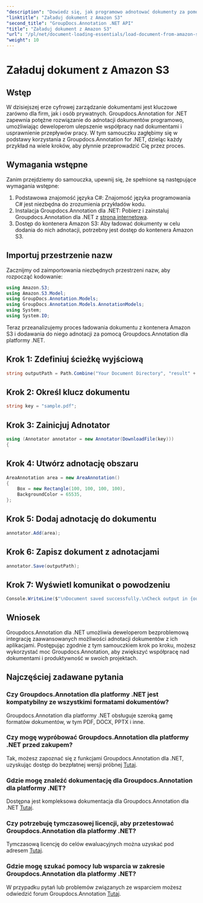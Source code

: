 ```yaml
---
"description": "Dowiedz się, jak programowo adnotować dokumenty za pomocą Groupdocs.Annotation dla .NET. Samouczek krok po kroku dla bezproblemowej integracji."
"linktitle": "Załaduj dokument z Amazon S3"
"second_title": "GroupDocs.Annotation .NET API"
"title": "Załaduj dokument z Amazon S3"
"url": "/pl/net/document-loading-essentials/load-document-from-amazon-s3/"
"weight": 10
---
```


# Załaduj dokument z Amazon S3

## Wstęp
W dzisiejszej erze cyfrowej zarządzanie dokumentami jest kluczowe zarówno dla firm, jak i osób prywatnych. Groupdocs.Annotation for .NET zapewnia potężne rozwiązanie do adnotacji dokumentów programowo, umożliwiając deweloperom ulepszenie współpracy nad dokumentami i usprawnienie przepływów pracy. W tym samouczku zagłębimy się w podstawy korzystania z Groupdocs.Annotation for .NET, dzieląc każdy przykład na wiele kroków, aby płynnie przeprowadzić Cię przez proces.
## Wymagania wstępne
Zanim przejdziemy do samouczka, upewnij się, że spełnione są następujące wymagania wstępne:
1. Podstawowa znajomość języka C#: Znajomość języka programowania C# jest niezbędna do zrozumienia przykładów kodu.
2. Instalacja Groupdocs.Annotation dla .NET: Pobierz i zainstaluj Groupdocs.Annotation dla .NET z [strona internetowa](https://releases.groupdocs.com/annotation/net/).
3. Dostęp do kontenera Amazon S3: Aby ładować dokumenty w celu dodania do nich adnotacji, potrzebny jest dostęp do kontenera Amazon S3.

## Importuj przestrzenie nazw
Zacznijmy od zaimportowania niezbędnych przestrzeni nazw, aby rozpocząć kodowanie:

```csharp
using Amazon.S3;
using Amazon.S3.Model;
using GroupDocs.Annotation.Models;
using GroupDocs.Annotation.Models.AnnotationModels;
using System;
using System.IO;
```


Teraz przeanalizujemy proces ładowania dokumentu z kontenera Amazon S3 i dodawania do niego adnotacji za pomocą Groupdocs.Annotation dla platformy .NET.
## Krok 1: Zdefiniuj ścieżkę wyjściową
```csharp
string outputPath = Path.Combine("Your Document Directory", "result" + Path.GetExtension("input.pdf"));
```
## Krok 2: Określ klucz dokumentu
```csharp
string key = "sample.pdf";
```
## Krok 3: Zainicjuj Adnotator
```csharp
using (Annotator annotator = new Annotator(DownloadFile(key)))
{
```
## Krok 4: Utwórz adnotację obszaru
```csharp
AreaAnnotation area = new AreaAnnotation()
{
    Box = new Rectangle(100, 100, 100, 100),
    BackgroundColor = 65535,
};
```
## Krok 5: Dodaj adnotację do dokumentu
```csharp
annotator.Add(area);
```
## Krok 6: Zapisz dokument z adnotacjami
```csharp
annotator.Save(outputPath);
```
## Krok 7: Wyświetl komunikat o powodzeniu
```csharp
Console.WriteLine($"\nDocument saved successfully.\nCheck output in {outputPath}.");
```

## Wniosek
Groupdocs.Annotation dla .NET umożliwia deweloperom bezproblemową integrację zaawansowanych możliwości adnotacji dokumentów z ich aplikacjami. Postępując zgodnie z tym samouczkiem krok po kroku, możesz wykorzystać moc Groupdocs.Annotation, aby zwiększyć współpracę nad dokumentami i produktywność w swoich projektach.
## Najczęściej zadawane pytania
### Czy Groupdocs.Annotation dla platformy .NET jest kompatybilny ze wszystkimi formatami dokumentów?
Groupdocs.Annotation dla platformy .NET obsługuje szeroką gamę formatów dokumentów, w tym PDF, DOCX, PPTX i inne.
### Czy mogę wypróbować Groupdocs.Annotation dla platformy .NET przed zakupem?
Tak, możesz zapoznać się z funkcjami Groupdocs.Annotation dla .NET, uzyskując dostęp do bezpłatnej wersji próbnej [Tutaj](https://releases.groupdocs.com/).
### Gdzie mogę znaleźć dokumentację dla Groupdocs.Annotation dla platformy .NET?
Dostępna jest kompleksowa dokumentacja dla Groupdocs.Annotation dla .NET [Tutaj](https://tutorials.groupdocs.com/annotation/net/).
### Czy potrzebuję tymczasowej licencji, aby przetestować Groupdocs.Annotation dla platformy .NET?
Tymczasową licencję do celów ewaluacyjnych można uzyskać pod adresem [Tutaj](https://purchase.groupdocs.com/temporary-license/).
### Gdzie mogę szukać pomocy lub wsparcia w zakresie Groupdocs.Annotation dla platformy .NET?
W przypadku pytań lub problemów związanych ze wsparciem możesz odwiedzić forum Groupdocs.Annotation [Tutaj](https://forum.groupdocs.com/c/annotation/10).